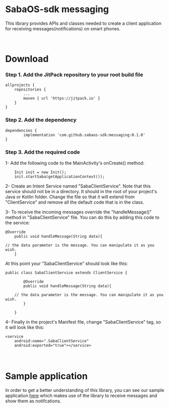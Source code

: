 <H1>SabaOS-sdk messaging</H1>

This library provides APIs and classes needed to create a client application for receiving messages(notifications) on smart phones.

<br/>
<H1>Download</H1>

<H3>Step 1. Add the JitPack repository to your root build file</H3>

	allprojects {
		repositories {
			...
			maven { url 'https://jitpack.io' }
		}
	}
  
  
<H3>Step 2. Add the dependency</H3>

	dependencies {
	        implementation 'com.github.sabaos-sdk:messaging:0.1.0'
	}
	
<H3>Step 3. Add the required code</H3>

1- Add the following code to the MainActivity's onCreate() method:

        Init init = new Init();
        init.startSaba(getApplicationContext());
	
2- Create an Intent Service named "SabaClientService". Note that this service should not be in a directory. It should in the root of your project's Java or Kotlin folder. Change the file so that it will extend from "ClientService" and remove all the default code that is in the class.

3- To receive the incoming messages override the "handleMessage()" method in "SabaClientService" file. You can do this by adding this code to the service:

	@Override
        public void handleMessage(String data){
		
	// the data parameter is the message. You can manipulate it as you wish.
        }
	
At this point your "SabaClientService" should look like this:
	
	public class SabaClientService extends ClientService {
	
            @Override
            public void handleMessage(String data){
	
	    // the data parameter is the message. You can manipulate it as you wish.
            }

        }
	
4- Finally in the project's Manifest file, change "SabaClientService" tag, so it will look like this:

	<service
        android:name=".SabaClientService"
        android:exported="true"></service>
	    	
 <H1><br/>Sample application</H1>
 In order to get a better understanding of this library, you can see our sample application <a href="https://github.com/sabaos-sdk/messaging-sample-app" target="_blank">here</a> which makes use of the library to receive messages and show them as notifcations.
